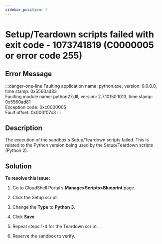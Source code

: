 ```yaml
---
sidebar_position: 3
---
```


# Setup/Teardown scripts failed with exit code - 1073741819 (C0000005 or error code 255)

## Error Message

:::danger-one-line
Faulting application name: python.exe, version: 0.0.0.0, time stamp: 0x5560ad83  
Faulting module name: python27.dll, version: 2.7.10150.1013, time stamp: 0x5560ad81  
Exception code: 0xc0000005  
Fault offset: 0x000f07c3
:::

## Description

The execution of the sandbox's Setup/Teardown scripts failed. This is related to the Python version being used by the Setup/Teardown scripts (Python 2).

## Solution

**To resolve this issue:**

1. Go to CloudShell Portal’s **Manage>Scripts>Blueprint** page.
    
2. Click the Setup script.
    
3. Change the **Type** to **Python 3**.
    
4. Click **Save**.
    
5. Repeat steps 1-4 for the Teardown script.
    
6. Reserve the sandbox to verify.

